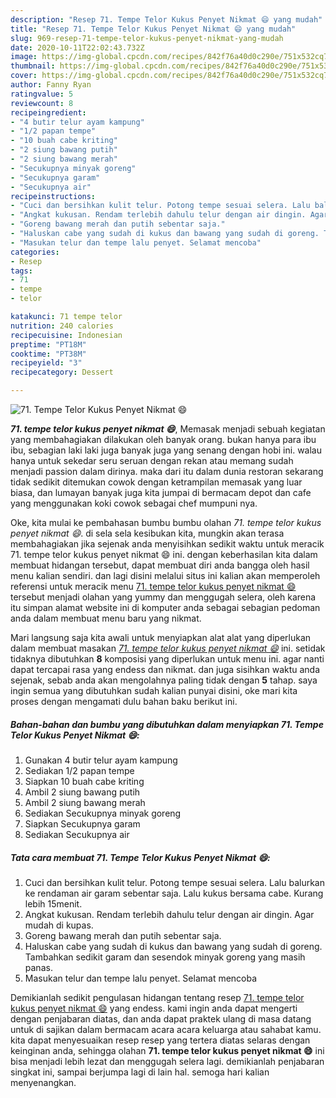 ```yaml
---
description: "Resep 71. Tempe Telor Kukus Penyet Nikmat 😄 yang mudah"
title: "Resep 71. Tempe Telor Kukus Penyet Nikmat 😄 yang mudah"
slug: 969-resep-71-tempe-telor-kukus-penyet-nikmat-yang-mudah
date: 2020-10-11T22:02:43.732Z
image: https://img-global.cpcdn.com/recipes/842f76a40d0c290e/751x532cq70/71-tempe-telor-kukus-penyet-nikmat-😄-foto-resep-utama.jpg
thumbnail: https://img-global.cpcdn.com/recipes/842f76a40d0c290e/751x532cq70/71-tempe-telor-kukus-penyet-nikmat-😄-foto-resep-utama.jpg
cover: https://img-global.cpcdn.com/recipes/842f76a40d0c290e/751x532cq70/71-tempe-telor-kukus-penyet-nikmat-😄-foto-resep-utama.jpg
author: Fanny Ryan
ratingvalue: 5
reviewcount: 8
recipeingredient:
- "4 butir telur ayam kampung"
- "1/2 papan tempe"
- "10 buah cabe kriting"
- "2 siung bawang putih"
- "2 siung bawang merah"
- "Secukupnya minyak goreng"
- "Secukupnya garam"
- "Secukupnya air"
recipeinstructions:
- "Cuci dan bersihkan kulit telur. Potong tempe sesuai selera. Lalu balurkan ke rendaman air garam sebentar saja. Lalu kukus bersama cabe. Kurang lebih 15menit."
- "Angkat kukusan. Rendam terlebih dahulu telur dengan air dingin. Agar mudah di kupas."
- "Goreng bawang merah dan putih sebentar saja."
- "Haluskan cabe yang sudah di kukus dan bawang yang sudah di goreng. Tambahkan sedikit garam dan sesendok minyak goreng yang masih panas."
- "Masukan telur dan tempe lalu penyet. Selamat mencoba"
categories:
- Resep
tags:
- 71
- tempe
- telor

katakunci: 71 tempe telor 
nutrition: 240 calories
recipecuisine: Indonesian
preptime: "PT18M"
cooktime: "PT38M"
recipeyield: "3"
recipecategory: Dessert

---
```



![71. Tempe Telor Kukus Penyet Nikmat 😄](https://img-global.cpcdn.com/recipes/842f76a40d0c290e/751x532cq70/71-tempe-telor-kukus-penyet-nikmat-😄-foto-resep-utama.jpg)

<b><i>71. tempe telor kukus penyet nikmat 😄</i></b>, Memasak menjadi sebuah kegiatan yang membahagiakan dilakukan oleh banyak orang. bukan hanya para ibu ibu, sebagian laki laki juga banyak juga yang senang dengan hobi ini. walau hanya untuk sekedar seru seruan dengan rekan atau memang sudah menjadi passion dalam dirinya. maka dari itu dalam dunia restoran sekarang tidak sedikit ditemukan cowok dengan ketrampilan memasak yang luar biasa, dan lumayan banyak juga kita jumpai di bermacam depot dan cafe yang menggunakan koki cowok sebagai chef mumpuni nya.



Oke, kita mulai ke pembahasan bumbu bumbu olahan <i>71. tempe telor kukus penyet nikmat 😄</i>. di sela sela kesibukan kita, mungkin akan terasa membahagiakan jika sejenak anda menyisihkan sedikit waktu untuk meracik 71. tempe telor kukus penyet nikmat 😄 ini. dengan keberhasilan kita dalam membuat hidangan tersebut, dapat membuat diri anda bangga oleh hasil menu kalian sendiri. dan lagi disini melalui situs ini kalian akan memperoleh referensi untuk meracik menu <u>71. tempe telor kukus penyet nikmat 😄</u> tersebut menjadi olahan yang yummy dan menggugah selera, oleh karena itu simpan alamat website ini di komputer anda sebagai sebagian pedoman anda dalam membuat menu baru yang nikmat.


Mari langsung saja kita awali untuk menyiapkan alat alat yang diperlukan dalam membuat masakan <u><i>71. tempe telor kukus penyet nikmat 😄</i></u> ini. setidak tidaknya dibutuhkan <b>8</b> komposisi yang diperlukan untuk menu ini. agar nanti dapat tercapai rasa yang endess dan nikmat. dan juga sisihkan waktu anda sejenak, sebab anda akan mengolahnya paling tidak dengan <b>5</b> tahap. saya ingin semua yang dibutuhkan sudah kalian punyai disini, oke mari kita proses dengan mengamati dulu bahan baku berikut ini.

<!--inarticleads1-->

##### Bahan-bahan dan bumbu yang dibutuhkan dalam menyiapkan 71. Tempe Telor Kukus Penyet Nikmat 😄:

1. Gunakan 4 butir telur ayam kampung
1. Sediakan 1/2 papan tempe
1. Siapkan 10 buah cabe kriting
1. Ambil 2 siung bawang putih
1. Ambil 2 siung bawang merah
1. Sediakan Secukupnya minyak goreng
1. Siapkan Secukupnya garam
1. Sediakan Secukupnya air




<!--inarticleads2-->

##### Tata cara membuat 71. Tempe Telor Kukus Penyet Nikmat 😄:

1. Cuci dan bersihkan kulit telur. Potong tempe sesuai selera. Lalu balurkan ke rendaman air garam sebentar saja. Lalu kukus bersama cabe. Kurang lebih 15menit.
1. Angkat kukusan. Rendam terlebih dahulu telur dengan air dingin. Agar mudah di kupas.
1. Goreng bawang merah dan putih sebentar saja.
1. Haluskan cabe yang sudah di kukus dan bawang yang sudah di goreng. Tambahkan sedikit garam dan sesendok minyak goreng yang masih panas.
1. Masukan telur dan tempe lalu penyet. Selamat mencoba




Demikianlah sedikit pengulasan hidangan tentang resep <u>71. tempe telor kukus penyet nikmat 😄</u> yang endess. kami ingin anda dapat mengerti dengan penjabaran diatas, dan anda dapat praktek ulang di masa datang untuk di sajikan dalam bermacam acara acara keluarga atau sahabat kamu. kita dapat menyesuaikan resep resep yang tertera diatas selaras dengan keinginan anda, sehingga olahan <b>71. tempe telor kukus penyet nikmat 😄</b> ini bisa menjadi lebih lezat dan menggugah selera lagi. demikianlah penjabaran singkat ini, sampai berjumpa lagi di lain hal. semoga hari kalian menyenangkan.
